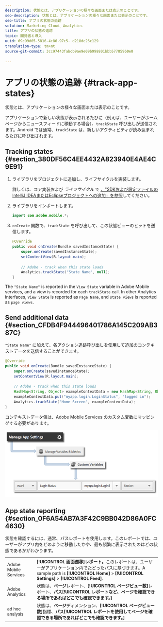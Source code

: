 ```yaml
---
description: 状態とは、アプリケーションの様々な画面または表示のことです。
seo-description: 状態とは、アプリケーションの様々な画面または表示のことです。
seo-title: アプリの状態の追跡
solution: Marketing Cloud、Analytics
title: アプリの状態の追跡
topic: 開発者と導入
uuid: 69c99d05-5816-4c86-97c5- d218dc26c129
translation-type: tm+mt
source-git-commit: 3cc97443fabcb9ae9e09b998801bbb57785960e0

---
```



# アプリの状態の追跡 {#track-app-states}

状態とは、アプリケーションの様々な画面または表示のことです。

アプリケーションで新しい状態が表示されるたびに（例えば、ユーザーがホームページからニュースフィードに移動する場合）、`trackState` 呼び出しが送信されます。Android では通常、`trackState` は、新しいアクティビティが読み込まれるたびに呼び出されます。

## Tracking states {#section_380DF56C4EE4432A823940E4AE4C9E91}

1. ライブラリをプロジェクトに追加し、ライフサイクルを実装します。

   詳しくは、コア実装および *ライフサイクル* で [、"SDKおよび設定ファイルのIntelliJ IDEAまたはEclipseプロジェクトへの追加」を参照](/help/android/getting-started/dev-qs.md)してください。

1. ライブラリをインポートします。

   ```java
   import com.adobe.mobile.*;
   ```

1. `onCreate` 関数で、`trackState` を呼び出して、この状態ビューのヒットを送信します。

   ```java
   @Override 
   public void onCreate(Bundle savedInstanceState) { 
       super.onCreate(savedInstanceState); 
       setContentView(R.layout.main); 
   
       // Adobe - track when this state loads 
       Analytics.trackState("State Name", null); 
   }
   ```

The `"State Name"` is reported in the `View State` variable in Adobe Mobile services, and a view is recorded for each `trackState` call. In other Analytics interfaces, `View State` is reported as `Page Name`, and `state views` is reported as `page views`.

## Send additional data {#section_CFDB4F944496401786A145C209AB387C}

`"State Name"` に加えて、各アクション追跡呼び出しを使用して追加のコンテキストデータを送信することができます。

```java
@Override 
public void onCreate(Bundle savedInstanceState) { 
    super.onCreate(savedInstanceState); 
    setContentView(R.layout.main); 
  
    // Adobe - track when this state loads 
    HashMap<String, Object> exampleContextData = new HashMap<String, Object>(); 
    exampleContextData.put("myapp.login.LoginStatus", "logged in"); 
    Analytics.trackState("Home Screen", exampleContextData); 
}
```

コンテキストデータ値は、Adobe Mobile Services のカスタム変数にマッピングする必要があります。

![](assets/map-variable-context-state.png)

## App state reporting {#section_0F6A54AB7A3F42C9BB042D86A0FC4630}

状態を確認するには、通常、パスレポートを使用します。このレポートでは、ユーザーがアプリ内をどのように移動したかや、最も頻繁に表示されたのはどの状態であるかがわかります。

|  |  |
|--- |--- |
| Adobe Mobile Services | **[!UICONTROL 画面遷移]レポート。**&#x200B;このレポートは、ユーザーがアプリケーション内でたどったパスに基づきます。A sample path is  **[!UICONTROL Home]**  &gt;  **[!UICONTROL Settings]**  &gt; **[!UICONTROL Feed]**. |
| Adobe Analytics | 状態は、**ページ**&#x200B;レポート、**[!UICONTROL ページビュー数]**&#x200B;レポート、**パス[!UICONTROL レポートなど、ページを確認できる場所であればどこでも確認できます。]** |
| ad hoc analysis | 状態は、**ページ**&#x200B;ディメンション、**[!UICONTROL ページビュー数]**&#x200B;指標、**パス[!UICONTROL レポートを使用してページを確認できる場所であればどこでも確認できます。]** |


